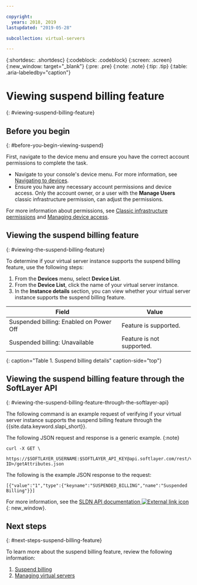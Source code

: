 ```yaml
---

copyright:
  years: 2018, 2019
lastupdated: "2019-05-28"

subcollection: virtual-servers

---
```


{:shortdesc: .shortdesc}
{:codeblock: .codeblock}
{:screen: .screen}
{:new_window: target="_blank"}
{:pre: .pre}
{:note: .note}
{:tip: .tip}
{:table: .aria-labeledby="caption"}

# Viewing suspend billing feature
{: #viewing-suspend-billing-feature}

## Before you begin
{: #before-you-begin-viewing-suspend}

First, navigate to the device menu and ensure you have the correct account permissions to complete the task. 

* Navigate to your console's device menu. For more information, see [Navigating to devices](/docs/virtual-servers?topic=virtual-servers-navigating-devices).
* Ensure you have any necessary account permissions and device access. Only the account owner, or a user with the **Manage Users** classic infrastructure permission, can adjust the permissions. 

For more information about permissions, see [Classic infrastructure permissions](/docs/iam?topic=iam-infrapermission#infrapermission) and [Managing device access](/docs/virtual-servers?topic=virtual-servers-managing-device-access).

## Viewing the suspend billing feature
{: #viewing-the-suspend-billing-feature}

To determine if your virtual server instance supports the suspend billing feature, use the following steps:

1. From the **Devices** menu, select **Device List**. 
2. From the **Device List**, click the name of your virtual server instance. 
3. In the **Instance details** section, you can view whether your virtual server instance supports the suspend billing feature. 

| Field                                 | Value                     |
| --------------------------------------| ------------------------- |
| Suspended billing: Enabled on Power Off | Feature is supported.     |
| Suspended billing: Unavailable          | Feature is not supported. |
{: caption="Table 1. Suspend billing details" caption-side="top"}

## Viewing the suspend billing feature through the SoftLayer API
{: #viewing-the-suspend-billing-feature-through-the-softlayer-api}

The following command is an example request of verifying if your virtual server instance supports the suspend billing feature through the {{site.data.keyword.slapi_short}}.

The following JSON request and response is a generic example. 
{:note}

```
curl -X GET \
 https://$SOFTLAYER_USERNAME:$SOFTLAYER_API_KEY@api.softlayer.com/rest/v3/SoftLayer_Virtual_Guest/<VSI ID>/getAttributes.json
```

The following is the example JSON response to the request:

```
[{"value":"1","type":{"keyname":"SUSPENDED_BILLING","name":"Suspended Billing"}}]
```

For more information, see the [SLDN API documentation ![External link icon](../icons/launch-glyph.svg "External link icon")](https://softlayer.github.io/reference/services/SoftLayer_Virtual_Guest/getAttributes/){: new_window}.

## Next steps
{: #next-steps-suspend-billing-feature}

To learn more about the suspend billing feature, review the following information:
1. [Suspend billing](/docs/virtual-servers?topic=virtual-servers-requirements)
2. [Managing virtual servers](/docs/virtual-servers?topic=virtual-servers-managing-virtual-servers#managing-virtual-servers)

